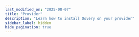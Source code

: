 ```yaml
---
last_modified_on: "2025-08-07"
title: "Provider"
description: "Learn how to install Qovery on your provider"
sidebar_label: hidden
hide_pagination: true
---
```




